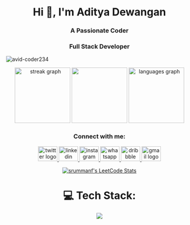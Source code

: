 <h1 align="center">Hi 👋, I'm Aditya Dewangan</h1>
<h3 align="center">A Passionate Coder</h3>
<h3 align="center">Full Stack Developer</h3>

<p align="left"> <img src="https://komarev.com/ghpvc/?username=avid-coder234&label=Profile%20views&color=0e75b6&style=flat" alt="avid-coder234" /> </p>

<div align="center">

 <div align="center">
 <img src="https://streak-stats.demolab.com?user=avid-coder234&locale=en&mode=daily&theme=dracula&hide_border=false&border_radius=5" height="150" alt="streak graph"  />

  
  <img src ="https://github-readme-stats.vercel.app/api?username=avid-coder234&show_icons=true&theme=dracula" height="150"/>
  <img src="https://github-readme-stats.vercel.app/api/top-langs?username=avid-coder234&locale=en&hide_title=false&layout=compact&card_width=320&langs_count=5&theme=dracula&hide_border=false" height="150" alt="languages graph"  />
</div>

<h3 align="center">Connect with me:</h3>
<div align="center">
  <a href="https://twitter.com/srummanf" target="_blank">
    <img src="https://raw.githubusercontent.com/maurodesouza/profile-readme-generator/master/src/assets/icons/social/twitter/default.svg" width="52" height="40" alt="twitter logo"  />
  </a>
  <a href="https://www.linkedin.com/in/srummanf " target="_blank">
    <img src="https://raw.githubusercontent.com/maurodesouza/profile-readme-generator/master/src/assets/icons/social/linkedin/default.svg" width="52" height="40" alt="linkedin logo"  />
  </a>
  <a href="https://www.instagram.com/ig.srummanf/" target="_blank">
    <img src="https://raw.githubusercontent.com/maurodesouza/profile-readme-generator/master/src/assets/icons/social/instagram/default.svg" width="52" height="40" alt="instagram logo"  />
  </a>
  <a href="9903581057" target="_blank">
    <img src="https://raw.githubusercontent.com/maurodesouza/profile-readme-generator/master/src/assets/icons/social/whatsapp/default.svg" width="52" height="40" alt="whatsapp logo"  />
  </a>
  <a href="https://dribbble.com/srummanf" target="_blank">
    <img src="https://raw.githubusercontent.com/maurodesouza/profile-readme-generator/master/src/assets/icons/social/dribbble/default.svg" width="52" height="40" alt="dribbble logo"  />
  </a>
  <a href="rummanfardeen4567@gmail.com" target="_blank">
    <img src="https://raw.githubusercontent.com/maurodesouza/profile-readme-generator/master/src/assets/icons/social/gmail/default.svg" width="52" height="40" alt="gmail logo"  />
  </a>
</div>

[![srummanf's LeetCode Stats](https://leetcode-stats.vercel.app/api?username=Avid_coder_234&theme=Dark)](https://github.com/JeremyTsaii/leetcode-stats)



# 💻 Tech Stack:

<a href="https://skillicons.dev" align="center">
    <img align="center" src="https://skillicons.dev/icons?i=java,python,javascript,r,go,react,figma,typescript,next,vite,nodejs,vscode,git,github,html,css,bootstrap,tailwind,express,postman" />
  </a>




